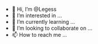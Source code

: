 - 👋 Hi, I’m @Legess
- 👀 I’m interested in ...
- 🌱 I’m currently learning ...
- 💞️ I’m looking to collaborate on ...
- 📫 How to reach me ...

<!---
Legess/Legess is a ✨ special ✨ repository because its `README.md` (this file) appears on your GitHub profile.
You can click the Preview link to take a look at your changes.
--->
